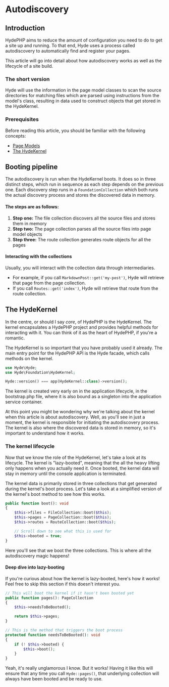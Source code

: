 # Autodiscovery

## Introduction

HydePHP aims to reduce the amount of configuration you need to do to get a site up and running.
To that end, Hyde uses a process called autodiscovery to automatically find and register your pages.

This article will go into detail about how autodiscovery works as well as the lifecycle of a site build.

### The short version

Hyde will use the information in the page model classes to scan the source directories for matching files which are
parsed using instructions from the model's class, resulting in data used to construct objects that get stored in the HydeKernel.

### Prerequisites

Before reading this article, you should be familiar with the following concepts:
-  [Page Models](page-models)
-  [The HydeKernel](the-hydekernel)


## Booting pipeline

The autodiscovery is run when the HydeKernel boots. It does so in three distinct steps, which run in sequence as each
step depends on the previous one. Each discovery step runs in a `FoundationCollection` which both runs the actual
discovery process and stores the discovered data in memory.

#### The steps are as follows:

1. **Step one:** The file collection discovers all the source files and stores them in memory
2. **Step two:** The page collection parses all the source files into page model objects
3. **Step three:** The route collection generates route objects for all the pages

#### Interacting with the collections

Usually, you will interact with the collection data through intermediaries.
* For example, if you call `MarkdownPost::get('my-post')`, Hyde will retrieve that page from the page collection.
* If you call `Routes::get('index')`, Hyde will retrieve that route from the route collection.

## The HydeKernel

In the centre, or should I say _core_, of HydePHP is the HydeKernel. The kernel encapsulates a HydePHP project and
provides helpful methods for interacting with it. You can think of it as the heart of HydePHP, if you're a romantic.

The HydeKernel is so important that you have probably used it already. The main entry point for the HydePHP
API is the Hyde facade, which calls methods on the kernel.

```php
use Hyde\Hyde;
use Hyde\Foundation\HydeKernel;

Hyde::version() === app(HydeKernel::class)->version();
```

The kernel is created very early on in the application lifecycle, in the bootstrap.php file, where it is also bound
as a singleton into the application service container.

At this point you might be wondering why we're talking about the kernel when this article is about autodiscovery.
Well, as you'll see in just a moment, the kernel is responsible for initiating the autodiscovery process.
The kernel is also where the discovered data is stored in memory, so it's important to understand how it works.

### The kernel lifecycle

Now that we know the role of the HydeKernel, let's take a look at its lifecycle. The kernel is "lazy-booted", meaning
that the all the heavy lifting only happens when you actually need it. Once booted, the kernel data will stay in memory
until the console application is terminated.

The kernel data is primarily stored in three collections that get generated during the kernel's boot process.
Let's take a look at a simplified version of the kernel's boot method to see how this works.

```php
public function boot(): void
{
    $this->files = FileCollection::boot($this);
    $this->pages = PageCollection::boot($this);
    $this->routes = RouteCollection::boot($this);

    // Scroll down to see what this is used for    
    $this->booted = true;
}
```

Here you'll see that we boot the three collections. This is where all the autodiscovery magic happens!

#### Deep dive into lazy-booting

If you're curious about how the kernel is lazy-booted, here's how it works!
Feel free to skip this section if this doesn't interest you.

```php
// This will boot the kernel if it hasn't been booted yet
public function pages(): PageCollection
{
    $this->needsToBeBooted();

    return $this->pages;
}

// This is the method that triggers the boot process
protected function needsToBeBooted(): void
{
    if (! $this->booted) {
        $this->boot();
    }
}
```

Yeah, it's really unglamorous I know. But it works! Having it like this will ensure that any time you call `Hyde::pages()`,
that underlying collection will always have been booted and be ready to use.
